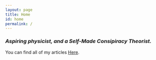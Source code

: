```yaml
---
layout: page
title: Home
id: home
permalink: /
---
```


<h3>Aspiring physicist, and a Self-Made Consipiracy Theorist.</h3>

<style>
  h3 {
  font-style:italic;
</style>

You can find all of my articles  <a class="internal-link" href="/articles">Here</a>.
